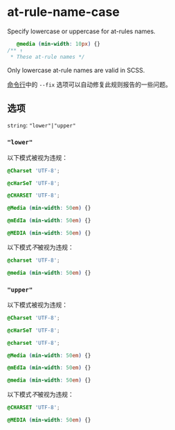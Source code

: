 # at-rule-name-case

Specify lowercase or uppercase for at-rules names.

```css
   @media (min-width: 10px) {}
/** ↑
 * These at-rule names */
```

Only lowercase at-rule names are valid in SCSS.

[命令行](../../../docs/user-guide/cli.md#自动修复错误)中的 `--fix` 选项可以自动修复此规则报告的一些问题。

## 选项

`string`: `"lower"|"upper"`

### `"lower"`

以下模式被视为违规：

```css
@Charset 'UTF-8';
```

```css
@cHarSeT 'UTF-8';
```

```css
@CHARSET 'UTF-8';
```

```css
@Media (min-width: 50em) {}
```

```css
@mEdIa (min-width: 50em) {}
```

```css
@MEDIA (min-width: 50em) {}
```

以下模式*不*被视为违规：

```css
@charset 'UTF-8';
```

```css
@media (min-width: 50em) {}
```

### `"upper"`

以下模式被视为违规：

```css
@Charset 'UTF-8';
```

```css
@cHarSeT 'UTF-8';
```

```css
@charset 'UTF-8';
```

```css
@Media (min-width: 50em) {}
```

```css
@mEdIa (min-width: 50em) {}
```

```css
@media (min-width: 50em) {}
```

以下模式*不*被视为违规：

```css
@CHARSET 'UTF-8';
```

```css
@MEDIA (min-width: 50em) {}
```
